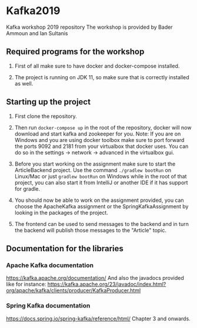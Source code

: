 # Kafka2019
Kafka workshop 2019 repository
The workshop is provided by Bader Ammoun and Ian Sultanis

## Required programs for the workshop
1. First of all make sure to have docker and docker-compose installed.

2. The project is running on JDK 11, so make sure that is correctly installed as well.

## Starting up the project
1. First clone the repository.

2. Then run `docker-compose up` in the root of the repository, docker will now download and start kafka and zookeeper for you.
Note: If you are on Windows and you are using docker toolbox make sure to port forward the ports 9092 and 2181 from your virtualbox that docker uses. You can do so in the settings -> network -> advanced in the virtualbox gui.

3. Before you start working on the assignment make sure to start the ArticleBackend project. 
Use the command `./gradlew bootRun` on Linux/Mac or just `gradlew bootRun` on Windows while in the root of that project, you can also start it from IntelliJ or another IDE if it has support for gradle.

4. You should now be able to work on the assignment provided, you can choose the ApacheKafka assignment or the SpringKafkaAssignment by looking in the packages of the project.

5. The frontend can be used to send messages to the backend and in turn the backend will publish those messages to the "Article" topic.

## Documentation for the libraries

### Apache Kafka documentation
https://kafka.apache.org/documentation/
And also the javadocs provided like for instance: 
https://kafka.apache.org/23/javadoc/index.html?org/apache/kafka/clients/producer/KafkaProducer.html

### Spring Kafka documentation
https://docs.spring.io/spring-kafka/reference/html/ Chapter 3 and onwards.